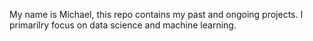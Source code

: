 My name is Michael, this repo contains my past and ongoing projects. I primarilry focus on data science and machine learning.

<!---
malg97/malg97 is a ✨ special ✨ repository because its `README.md` (this file) appears on your GitHub profile.
You can click the Preview link to take a look at your changes.
--->
